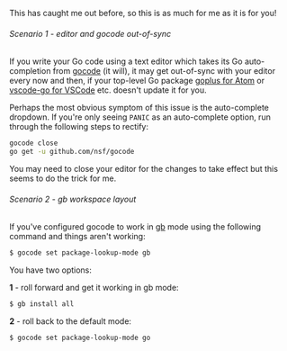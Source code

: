 This has caught me out before, so this is as much for me as it is for you!

###### Scenario 1 - editor and gocode out-of-sync

If you write your Go code using a text editor which takes its Go auto-completion from [gocode](https://github.com/nsf/gocode) (it will), it may get out-of-sync with your editor every now and then, if your top-level Go package [goplus for Atom](https://atom.io/packages/go-plus) or [vscode-go for VSCode](https://github.com/Microsoft/vscode-go) etc. doesn't update it for you.

Perhaps the most obvious symptom of this issue is the auto-complete dropdown.  If you're only seeing `PANIC` as an auto-complete option, run through the following steps to rectify:

``` bash
gocode close
go get -u github.com/nsf/gocode
```

You may need to close your editor for the changes to take effect but this seems to do the trick for me.

###### Scenario 2 - gb workspace layout

If you've configured gocode to work in [gb](https://getgb.io/) mode using the following command and things aren't working:

``` bash
$ gocode set package-lookup-mode gb
```

You have two options:

**1** - roll forward and get it working in gb mode:

``` bash
$ gb install all
```

**2** - roll back to the default mode:

``` base
$ gocode set package-lookup-mode go
```
